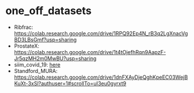 # one_off_datasets
- Ribfrac: https://colab.research.google.com/drive/1RPQ92Ep4N_rB3q2LgXnacVgBD3LBsGmf?usp=sharing
- ProstateX: https://colab.research.google.com/drive/1t4tOjefhRqn9AapzF-Jr5qzMH2m0MwBU?usp=sharing
- siim_covid_19: [here](https://colab.research.google.com/drive/1uKIIWXMN6_smJLlsTrK49XxQOezjmzUf?usp=sharing)
- Standford_MURA: https://colab.research.google.com/drive/1dnFXAyDjeQghKpeEC03WejBKuXt-3xSl?authuser=1#scrollTo=uI3eu0gyrxt9
